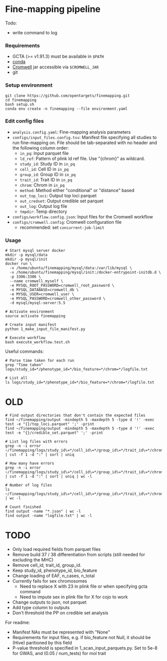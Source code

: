 Fine-mapping pipeline
=====================

Todo:
- write command to log


### Requirements
- GCTA (>= v1.91.3) must be available in `$PATH`
- [conda](https://conda.io/docs/)
- [Cromwell](https://cromwell.readthedocs.io/en/stable/) jar accessible via `$CROMWELL_JAR`
- git

### Setup environment

```
git clone https://github.com/opentargets/finemapping.git
cd finemapping
bash setup.sh
conda env create -n finemapping --file environment.yaml
```

### Edit config files

- `analysis.config.yaml`: Fine-mapping analysis parameters
- `configs/input_files.config.tsv`: Manifest file specifying all studies to run fine-mapping on. File should be tab-separated with no header and the following column order:
  * `in_pq`: Input parquet file
  * `ld_ref`: Pattern of plink ld ref file. Use "{chrom}" as wildcard.
  * `study_id`: Study ID in `in_pq`
  * `cell_id`: Cell ID in `in_pq`
  * `group_id`: Group ID in `in_pq`
  * `trait_id`: Trait ID in `in_pq`
  * `chrom`: Chrom in `in_pq`
  * `method`: Method either "conditional" or "distance" based
  * `out_top_loci`: Output top loci parquet
  * `out_credset`: Output credible set parquet
  * `out_log`: Output log file
  * `tmpdir`: Temp directory
- `configs/workflow.config.json`: Input files for the Cromwell workflow
- `configs/cromwell.config`: Cromwell configuration file
  * recommended: set `concurrent-job-limit`

### Usage

```
# Start mysql server docker
mkdir -p mysql/data
mkdir -p mysql/init
docker run \
  -v /home/ubuntu/finemapping/mysql/data:/var/lib/mysql \
  -v /home/ubuntu/finemapping/mysql/init:/docker-entrypoint-initdb.d \
  -p 3306:3306 \
  --name cromwell_myself \
  -e MYSQL_ROOT_PASSWORD=cromwell_root_password \
  -e MYSQL_DATABASE=cromwell_db \
  -e MYSQL_USER=cromwell_user \
  -e MYSQL_PASSWORD=cromwell_other_password \
  -d mysql/mysql-server:5.5

# Activate environment
source activate finemapping

# Create input manifest
python 1_make_input_file_manifest.py

# Execute workflow
bash execute_workflow.test.sh
```

Useful commands:

```
# Parse time taken for each run
grep "Time taken" logs/study_id=*/phenotype_id=*/bio_feature=*/chrom=*/logfile.txt

# List all
ls logs/study_id=*/phenotype_id=*/bio_feature=*/chrom=*/logfile.txt
```

# OLD

```
# Find output directories that don't contain the expected files
find ~/finemapping/output -mindepth 5 -maxdepth 5 -type d '!' -exec test -e "{}/top_loci.parquet" ';' -print
find ~/finemapping/output -mindepth 5 -maxdepth 5 -type d '!' -exec test -e "{}/credible_set.parquet" ';' -print

# List log files with errors
grep -n -i error ~/finemapping/logs/study_id\=*/cell_id\=*/group_id\=*/trait_id\=*/chrom\=*/logfile.txt | cut -f 1 -d ":" | sort | uniq

# How many have errors
grep -n -i error ~/finemapping/logs/study_id\=*/cell_id\=*/group_id\=*/trait_id\=*/chrom\=*/logfile.txt | cut -f 1 -d ":" | sort | uniq | wc -l

# Number of log files
ls ~/finemapping/logs/study_id\=*/cell_id\=*/group_id\=*/trait_id\=*/chrom\=*/logfile.txt | wc -l

# Count finished
find output -name "*.json" | wc -l
find output -name "logfile.txt" | wc -l

```

# TODO

- Only load required fields from parquet files
- Remove build 37 / 38 differentiation from scripts (still needed for excluding the MHC)
- Remove cell_id, trait_id, group_id.
- Keep study_id, phenotype_id, bio_feature
- Change loading of EAF, n_cases, n_total
- Currently fails for sex chromosomes
  - Need to replace X with 23 in plink file or when specifying gcta command
  - Need to impute sex in plink file for X for cojo to work
- Change outputs to json, not parquet
- Add type column to outputs
- Don't threshold the PP on credible set analysis

For readme:

- Manifest NAs must be represented with "None"
- Requirements for input files, e.g. if bio_feature not Null, it should be (Hive) paritioned by this field
- P-value threshold is specified in 1_scan_input_parquets.py. Set to 5e-8 for GWAS, and (0.05 / num_tests) for mol trait